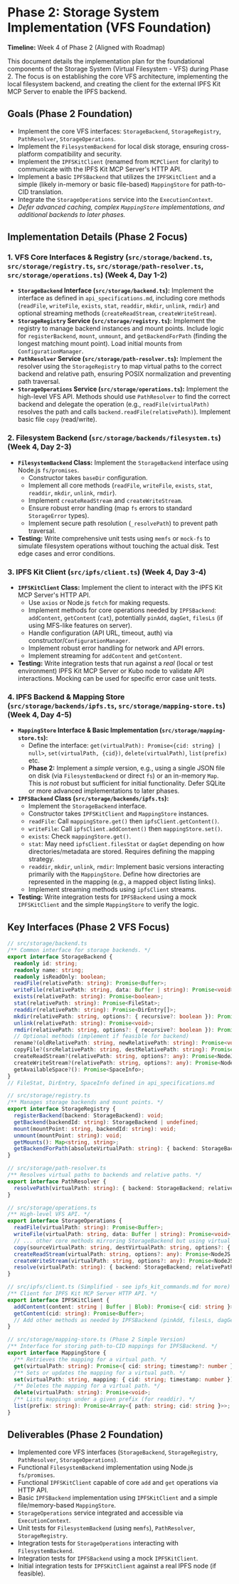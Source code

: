 # Phase 2: Storage System Implementation (VFS Foundation)

**Timeline:** Week 4 of Phase 2 (Aligned with Roadmap)

This document details the implementation plan for the foundational components of the Storage System (Virtual Filesystem - VFS) during Phase 2. The focus is on establishing the core VFS architecture, implementing the local filesystem backend, and creating the client for the external IPFS Kit MCP Server to enable the IPFS backend.

## Goals (Phase 2 Foundation)

-   Implement the core VFS interfaces: `StorageBackend`, `StorageRegistry`, `PathResolver`, `StorageOperations`.
-   Implement the `FilesystemBackend` for local disk storage, ensuring cross-platform compatibility and security.
-   Implement the `IPFSKitClient` (renamed from `MCPClient` for clarity) to communicate with the IPFS Kit MCP Server's HTTP API.
-   Implement a basic `IPFSBackend` that utilizes the `IPFSKitClient` and a simple (likely in-memory or basic file-based) `MappingStore` for path-to-CID translation.
-   Integrate the `StorageOperations` service into the `ExecutionContext`.
-   *Defer advanced caching, complex `MappingStore` implementations, and additional backends to later phases.*

## Implementation Details (Phase 2 Focus)

### 1. VFS Core Interfaces & Registry (`src/storage/backend.ts`, `src/storage/registry.ts`, `src/storage/path-resolver.ts`, `src/storage/operations.ts`) (Week 4, Day 1-2)

-   **`StorageBackend` Interface (`src/storage/backend.ts`):** Implement the interface as defined in `api_specifications.md`, including core methods (`readFile`, `writeFile`, `exists`, `stat`, `readdir`, `mkdir`, `unlink`, `rmdir`) and optional streaming methods (`createReadStream`, `createWriteStream`).
-   **`StorageRegistry` Service (`src/storage/registry.ts`):** Implement the registry to manage backend instances and mount points. Include logic for `registerBackend`, `mount`, `unmount`, and `getBackendForPath` (finding the longest matching mount point). Load initial mounts from `ConfigurationManager`.
-   **`PathResolver` Service (`src/storage/path-resolver.ts`):** Implement the resolver using the `StorageRegistry` to map virtual paths to the correct backend and relative path, ensuring POSIX normalization and preventing path traversal.
-   **`StorageOperations` Service (`src/storage/operations.ts`):** Implement the high-level VFS API. Methods should use `PathResolver` to find the correct backend and delegate the operation (e.g., `readFile(virtualPath)` resolves the path and calls `backend.readFile(relativePath)`). Implement basic file `copy` (read/write).

### 2. Filesystem Backend (`src/storage/backends/filesystem.ts`) (Week 4, Day 2-3)

-   **`FilesystemBackend` Class:** Implement the `StorageBackend` interface using Node.js `fs/promises`.
    -   Constructor takes `baseDir` configuration.
    -   Implement all core methods (`readFile`, `writeFile`, `exists`, `stat`, `readdir`, `mkdir`, `unlink`, `rmdir`).
    -   Implement `createReadStream` and `createWriteStream`.
    -   Ensure robust error handling (map `fs` errors to standard `StorageError` types).
    -   Implement secure path resolution (`_resolvePath`) to prevent path traversal.
-   **Testing:** Write comprehensive unit tests using `memfs` or `mock-fs` to simulate filesystem operations without touching the actual disk. Test edge cases and error conditions.

### 3. IPFS Kit Client (`src/ipfs/client.ts`) (Week 4, Day 3-4)

-   **`IPFSKitClient` Class:** Implement the client to interact with the IPFS Kit MCP Server's HTTP API.
    -   Use `axios` or Node.js `fetch` for making requests.
    -   Implement methods for core operations needed by `IPFSBackend`: `addContent`, `getContent` (`cat`), potentially `pinAdd`, `dagGet`, `filesLs` (if using MFS-like features on server).
    -   Handle configuration (API URL, timeout, auth) via constructor/`ConfigurationManager`.
    -   Implement robust error handling for network and API errors.
    -   Implement streaming for `addContent` and `getContent`.
-   **Testing:** Write integration tests that run against a *real* (local or test environment) IPFS Kit MCP Server or Kubo node to validate API interactions. Mocking can be used for specific error case unit tests.

### 4. IPFS Backend & Mapping Store (`src/storage/backends/ipfs.ts`, `src/storage/mapping-store.ts`) (Week 4, Day 4-5)

-   **`MappingStore` Interface & Basic Implementation (`src/storage/mapping-store.ts`):**
    -   Define the interface: `get(virtualPath): Promise<{cid: string} | null>`, `set(virtualPath, {cid})`, `delete(virtualPath)`, `list(prefix)` etc.
    -   **Phase 2:** Implement a *simple* version, e.g., using a single JSON file on disk (via `FilesystemBackend` or direct `fs`) or an in-memory `Map`. This is *not* robust but sufficient for initial functionality. Defer SQLite or more advanced implementations to later phases.
-   **`IPFSBackend` Class (`src/storage/backends/ipfs.ts`):**
    -   Implement the `StorageBackend` interface.
    -   Constructor takes `IPFSKitClient` and `MappingStore` instances.
    -   `readFile`: Call `mappingStore.get()` then `ipfsClient.getContent()`.
    -   `writeFile`: Call `ipfsClient.addContent()` then `mappingStore.set()`.
    -   `exists`: Check `mappingStore.get()`.
    -   `stat`: May need `ipfsClient.filesStat` or `dagGet` depending on how directories/metadata are stored. Requires defining the mapping strategy.
    -   `readdir`, `mkdir`, `unlink`, `rmdir`: Implement basic versions interacting primarily with the `MappingStore`. Define how directories are represented in the mapping (e.g., a mapped object listing links).
    -   Implement streaming methods using `ipfsClient` streams.
-   **Testing:** Write integration tests for `IPFSBackend` using a mock `IPFSKitClient` and the simple `MappingStore` to verify the logic.

## Key Interfaces (Phase 2 VFS Focus)

```typescript
// src/storage/backend.ts
/** Common interface for storage backends. */
export interface StorageBackend {
  readonly id: string;
  readonly name: string;
  readonly isReadOnly: boolean;
  readFile(relativePath: string): Promise<Buffer>;
  writeFile(relativePath: string, data: Buffer | string): Promise<void>;
  exists(relativePath: string): Promise<boolean>;
  stat(relativePath: string): Promise<FileStat>;
  readdir(relativePath: string): Promise<DirEntry[]>;
  mkdir(relativePath: string, options?: { recursive?: boolean }): Promise<void>;
  unlink(relativePath: string): Promise<void>;
  rmdir(relativePath: string, options?: { recursive?: boolean }): Promise<void>;
  // Optional methods (implement if feasible for backend)
  rename?(oldRelativePath: string, newRelativePath: string): Promise<void>;
  copyFile?(srcRelativePath: string, destRelativePath: string): Promise<void>;
  createReadStream?(relativePath: string, options?: any): Promise<NodeJS.ReadableStream>;
  createWriteStream?(relativePath: string, options?: any): Promise<NodeJS.WritableStream>;
  getAvailableSpace?(): Promise<SpaceInfo>;
}
// FileStat, DirEntry, SpaceInfo defined in api_specifications.md

// src/storage/registry.ts
/** Manages storage backends and mount points. */
export interface StorageRegistry {
  registerBackend(backend: StorageBackend): void;
  getBackend(backendId: string): StorageBackend | undefined;
  mount(mountPoint: string, backendId: string): void;
  unmount(mountPoint: string): void;
  getMounts(): Map<string, string>;
  getBackendForPath(absoluteVirtualPath: string): { backend: StorageBackend; relativePath: string; mountPoint: string };
}

// src/storage/path-resolver.ts
/** Resolves virtual paths to backends and relative paths. */
export interface PathResolver {
  resolvePath(virtualPath: string): { backend: StorageBackend; relativePath: string; mountPoint: string };
}

// src/storage/operations.ts
/** High-level VFS API. */
export interface StorageOperations {
  readFile(virtualPath: string): Promise<Buffer>;
  writeFile(virtualPath: string, data: Buffer | string): Promise<void>;
  // ... other core methods mirroring StorageBackend but using virtual paths ...
  copy(sourceVirtualPath: string, destVirtualPath: string, options?: { recursive?: boolean }): Promise<void>;
  createReadStream(virtualPath: string, options?: any): Promise<NodeJS.ReadableStream>;
  createWriteStream(virtualPath: string, options?: any): Promise<NodeJS.WritableStream>;
  resolve(virtualPath: string): { backend: StorageBackend; relativePath: string; mountPoint: string };
}

// src/ipfs/client.ts (Simplified - see ipfs_kit_commands.md for more)
/** Client for IPFS Kit MCP Server HTTP API. */
export interface IPFSKitClient {
  addContent(content: string | Buffer | Blob): Promise<{ cid: string }>;
  getContent(cid: string): Promise<Buffer>;
  // Add other methods as needed by IPFSBackend (pinAdd, filesLs, dagGet...)
}

// src/storage/mapping-store.ts (Phase 2 Simple Version)
/** Interface for storing path-to-CID mappings for IPFSBackend. */
export interface MappingStore {
  /** Retrieves the mapping for a virtual path. */
  get(virtualPath: string): Promise<{ cid: string; timestamp?: number } | null>;
  /** Sets or updates the mapping for a virtual path. */
  set(virtualPath: string, mapping: { cid: string; timestamp: number }): Promise<void>;
  /** Deletes the mapping for a virtual path. */
  delete(virtualPath: string): Promise<void>;
  /** Lists mappings under a given prefix (for readdir). */
  list(prefix: string): Promise<Array<{ path: string; cid: string }>>;
}
```

## Deliverables (Phase 2 Foundation)

-   Implemented core VFS interfaces (`StorageBackend`, `StorageRegistry`, `PathResolver`, `StorageOperations`).
-   Functional `FilesystemBackend` implementation using Node.js `fs/promises`.
-   Functional `IPFSKitClient` capable of core `add` and `get` operations via HTTP API.
-   Basic `IPFSBackend` implementation using `IPFSKitClient` and a simple file/memory-based `MappingStore`.
-   `StorageOperations` service integrated and accessible via `ExecutionContext`.
-   Unit tests for `FilesystemBackend` (using `memfs`), `PathResolver`, `StorageRegistry`.
-   Integration tests for `StorageOperations` interacting with `FilesystemBackend`.
-   Integration tests for `IPFSBackend` using a mock `IPFSKitClient`.
-   Initial integration tests for `IPFSKitClient` against a real IPFS node (if feasible).
